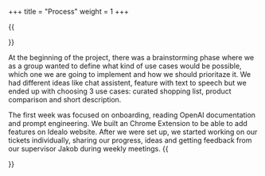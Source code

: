 +++
title = "Process"
weight = 1
+++

{{<section title="Process">}}

At the beginning of the project, there was a brainstorming phase where we as a group wanted to define what kind of use cases would be possible, which one we are going to implement and how we should prioritaze it.
We had different ideas like chat assistent, feature with text to speech but we ended up with choosing 3 use cases: curated shopping list, product comparison and short description. 

The first week was focused on onboarding, reading OpenAI documentation and prompt engineering. We built an Chrome Extension to be able to add features on Idealo website. After we were set up, we started working on our tickets individually, sharing our progress, ideas and getting feedback from our supervisor Jakob during weekly meetings.
{{</section>}}
